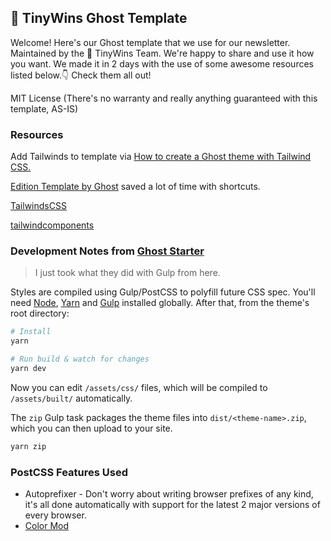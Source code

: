 🙌 TinyWins Ghost Template
---

Welcome! Here's our Ghost template that we use for our newsletter. Maintained by the 🙌 TinyWins Team. We're happy to share and use it how you want. We made it in 2 days with the use of some awesome resources listed below.👇 Check them all out!

MIT License (There's no warranty and really anything guaranteed with this template, AS-IS)

### Resources

Add Tailwinds to template via [How to create a Ghost theme with Tailwind CSS.](https://www.usepine.com/blog/en/how-to-create-a-ghost-theme-with-tailwind-css/)

[Edition Template by Ghost](https://github.com/TryGhost/Edition) saved a lot of time with shortcuts.

[TailwindsCSS](https://tailwindcss.com/)

[tailwindcomponents](https://tailwindcomponents.com/)


### Development Notes from [Ghost Starter](https://github.com/TryGhost/Starter/blob/master/README.md)

> I just took what they did with Gulp from here.

Styles are compiled using Gulp/PostCSS to polyfill future CSS spec. You'll need [Node](https://nodejs.org/), [Yarn](https://yarnpkg.com/) and [Gulp](https://gulpjs.com) installed globally. After that, from the theme's root directory:

```bash
# Install
yarn

# Run build & watch for changes
yarn dev
```

Now you can edit `/assets/css/` files, which will be compiled to `/assets/built/` automatically.

The `zip` Gulp task packages the theme files into `dist/<theme-name>.zip`, which you can then upload to your site.

```bash
yarn zip
```

### PostCSS Features Used

- Autoprefixer - Don't worry about writing browser prefixes of any kind, it's all done automatically with support for the latest 2 major versions of every browser.
- [Color Mod](https://github.com/jonathantneal/postcss-color-mod-function)